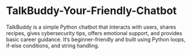 # TalkBuddy-Your-Friendly-Chatbot
TalkBuddy is a simple Python chatbot that interacts with users, shares recipes, gives cybersecurity tips, offers emotional support, and provides basic career guidance. It’s beginner-friendly and built using Python loops, if-else conditions, and string handling.
